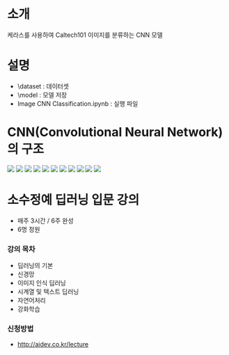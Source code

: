 # 소개
케라스를 사용하여 Caltech101 이미지를 분류하는 CNN 모델

# 설명
- \dataset : 데이터셋
- \model : 모델 저장
- Image CNN Classification.ipynb : 실행 파일

# CNN(Convolutional Neural Network)의 구조
<img src = "/image/image01.jpg">

<img src = "/image/image02.jpg">

<img src = "/image/image03.jpg">

<img src = "/image/image04.jpg">

<img src = "/image/image05.jpg">

<img src = "/image/image06.jpg">

<img src = "/image/image07.jpg">

<img src = "/image/image08.jpg">

<img src = "/image/image09.jpg">

<img src = "/image/image10.jpg">

<img src = "/image/image11.jpg">
            
# 소수정예 딥러닝 입문 강의
- 매주 3시간 / 6주 완성
- 6명 정원

### 강의 목차
- 딥러닝의 기본
- 신경망
- 이미지 인식 딥러닝
- 시계열 및 텍스트 딥러닝
- 자연어처리
- 강화학습

### 신청방법
- <http://aidev.co.kr/lecture>

